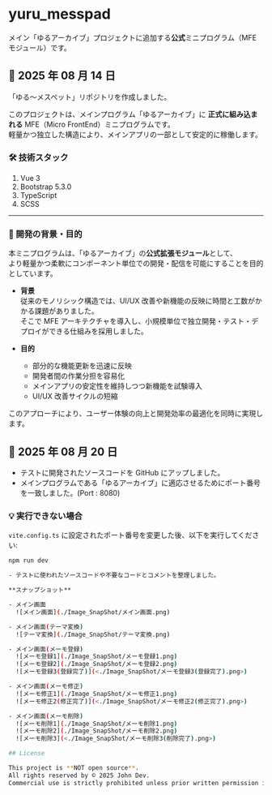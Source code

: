 # yuru_messpad

メイン「ゆるアーカイブ」プロジェクトに追加する**公式**ミニプログラム（MFE モジュール）です。

## 📅 2025 年 08 月 14 日

「ゆる〜メスペット」リポジトリを作成しました。

このプロジェクトは、メインプログラム「ゆるアーカイブ」に
**正式に組み込まれる** MFE（Micro FrontEnd）ミニプログラムです。  
軽量かつ独立した構造により、メインアプリの一部として安定的に稼働します。

### 🛠 技術スタック

1. Vue 3
2. Bootstrap 5.3.0
3. TypeScript
4. SCSS

---

### 🎯 開発の背景・目的

本ミニプログラムは、「ゆるアーカイブ」の**公式拡張モジュール**として、  
より軽量かつ柔軟にコンポーネント単位での開発・配信を可能にすることを目的としています。

- **背景**  
  従来のモノリシック構造では、UI/UX 改善や新機能の反映に時間と工数がかかる課題がありました。  
  そこで MFE アーキテクチャを導入し、小規模単位で独立開発・テスト・デプロイができる仕組みを採用しました。

- **目的**
  - 部分的な機能更新を迅速に反映
  - 開発者間の作業分担を容易化
  - メインアプリの安定性を維持しつつ新機能を試験導入
  - UI/UX 改善サイクルの短縮

このアプローチにより、ユーザー体験の向上と開発効率の最適化を同時に実現します。

## 📅 2025 年 08 月 20 日

- テストに開発されたソースコードを GitHub にアップしました。
- メインプログラムである「ゆるアーカイブ」に適応させるためにポート番号を一致しました。(Port : 8080)

### 💡 実行できない場合

`vite.config.ts` に設定されたポート番号を変更した後、以下を実行してください:

```bash
npm run dev

- テストに使われたソースコードや不要なコードとコメントを整理しました。

**スナップショット**

- メイン画面
  ![メイン画面](./Image_SnapShot/メイン画面.png)

- メイン画面(テーマ変換)
  ![テーマ変換](./Image_SnapShot/テーマ変換.png)

- メイン画面(メーモ登録)
  ![メーモ登録1](./Image_SnapShot/メーモ登録1.png)
  ![メーモ登録2](./Image_SnapShot/メーモ登録2.png)
  ![メーモ登録3(登録完了)](<./Image_SnapShot/メーモ登録3(登録完了).png>)

- メイン画面(メーモ修正)
  ![メーモ修正1](./Image_SnapShot/メーモ修正1.png)
  ![メーモ修正2(修正完了)](<./Image_SnapShot/メーモ修正2(修正完了).png>)

- メイン画面(メーモ削除)
  ![メーモ削除1](./Image_SnapShot/メーモ削除1.png)
  ![メーモ削除2](./Image_SnapShot/メーモ削除2.png)
  ![メーモ削除3](<./Image_SnapShot/メーモ削除3(削除完了).png>)

## License

This project is **NOT open source**.
All rights reserved by © 2025 John Dev.
Commercial use is strictly prohibited unless prior written permission is obtained.
```
